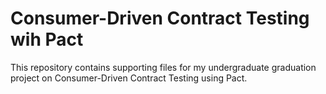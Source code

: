 # Consumer-Driven Contract Testing wih Pact

This repository contains supporting files for my undergraduate graduation project on Consumer-Driven Contract Testing using Pact.